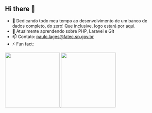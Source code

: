 ## Hi there 👋


- 🔭 Dedicando todo meu tempo ao desenvolvimento de um banco de dados completo, do zero! Que inclusive, logo estará por aqui.
- 🌱 Atualmente aprendendo sobre PHP, Laravel e Git
- 📫 Contato: paulo.lages@fatec.sp.gov.br
- ⚡ Fun fact: 

<div>
  <a href="https://github.com/paulolages">
  <img height="180em" src="https://github-readme-stats.vercel.app/api?username=paulolages&show_icons=true&theme=vision-friendly-dark&inlcude_all_commits=true_private=true"/>
  <img height="180em" src="https://github-readme-stats.vercel.app/api/top-langs/?username=paulolages&layout=default&langs_count=16&theme=vision-friendly-dark"/>
<div>

